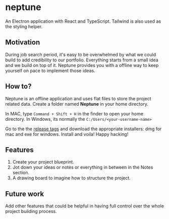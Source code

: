# neptune

An Electron application with React and TypeScript. Tailwind is also used as the styling helper.

## Motivation

During job search period, it's easy to be overwhelmed by what we could build to add credibility to our portfolio. Everything starts from a small idea and we build on top of it. Neptune provides you with a offline way to keep yourself on pace to implement those ideas.

## How to?

Neptune is an offline application and uses flat files to store the project related data. Create a folder named **Neptune** in your home directory.

In MAC, type `Command + Shift + H` in the finder to open your home directory.
In Windows, its normally the `C:/Users/<your-username-name>`

Go to the the [release tags](https://github.com/ShaunFrost/neptune/tags) and download the appropriate installers: dmg for mac and exe for windows. Install and voila! Happy hacking!

## Features

1. Create your project blueprint.
2. Jot down your ideas or notes or everything in between in the Notes section.
3. A drawing board to imagine how to structure the project.

## Future work

Add other features that could be helpful in having full control over the whole project building process.